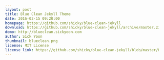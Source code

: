```yaml
---
layout: post
title: Blue Clean Jekyll Theme
date: 2016-02-15 09:20:00
homepage: https://github.com/shicky/blue-clean-jekyll
download: https://github.com/shicky/blue-clean-jekyll/archive/master.zip
demo: http://blueclean.sickyoon.com
author: Sick Yoon
thumbnail: blueclean.png
license: MIT License
license_link: https://github.com/shicky/blue-clean-jekyll/blob/master/LICENSE
---
```

